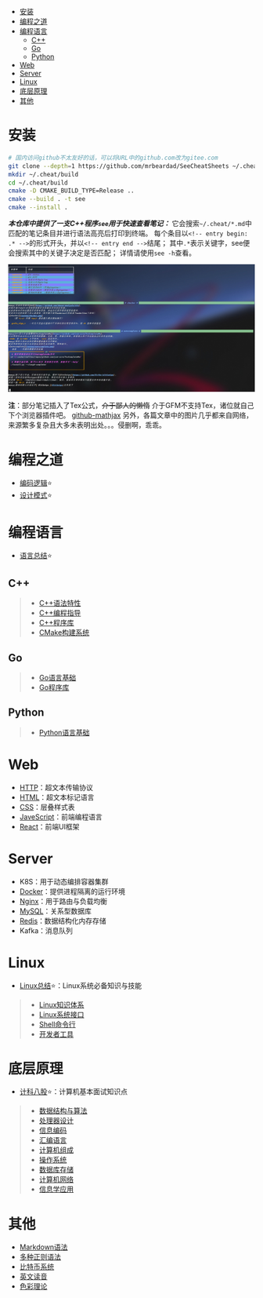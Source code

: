 - [安装](#安装)
- [编程之道](#编程之道)
- [编程语言](#编程语言)
  - [C++](#c)
  - [Go](#go)
  - [Python](#python)
- [Web](#web)
- [Server](#server)
- [Linux](#linux)
- [底层原理](#底层原理)
- [其他](#其他)

# 安装
```sh
# 国内访问github不太友好的话，可以将URL中的github.com改为gitee.com
git clone --depth=1 https://github.com/mrbeardad/SeeCheatSheets ~/.cheat
mkdir ~/.cheat/build
cd ~/.cheat/build
cmake -D CMAKE_BUILD_TYPE=Release ..
cmake --build . -t see
cmake --install .
```
***本仓库中提供了一支C++程序`see`用于快速查看笔记：***
它会搜索`~/.cheat/*.md`中匹配的笔记条目并进行语法高亮后打印到终端。
每个条目以`<!-- entry begin: .* -->`的形式开头，并以`<!-- entry end -->`结尾；
其中`.*`表示关键字，see便会搜索其中的关键子决定是否匹配；
详情请使用`see -h`查看。

![see](images/see.jpg)


**注**：部分笔记插入了Tex公式，~~介于鄙人的懒惰~~ 介于GFM不支持Tex，诸位就自己下个浏览器插件吧。
[github-mathjax](https://chrome.google.com/webstore/detail/mathjax-3-plugin-for-gith/peoghobgdhejhcmgoppjpjcidngdfkod/related?hl=en "如果从Web Store安装失败则尝试手动下载并安装其github源码")
另外，各篇文章中的图片几乎都来自网络，来源繁多复杂且大多未表明出处。。。侵删啊，乖乖。

# 编程之道
* [编码逻辑](coding.md):star:
* [设计模式](dspt.md):star:

# 编程语言
* [语言总结](langsum.md):star:
## C++
> * [C++语法特性](cpp.md)
> * [C++编程指导](cppguide.md)
> * [C++程序库](cppman.md)
> * [CMake构建系统](cmake.md)
## Go
> * [Go语言基础](go.md)
> * [Go程序库](goman.md)
## Python
> * [Python语言基础](python.md)

# Web
* [HTTP](http.md)：超文本传输协议
* [HTML](html.md)：超文本标记语言
* [CSS](css.md)：层叠样式表
* [JaveScript](js.md)：前端编程语言
* [React](react.md)：前端UI框架

# Server
* K8S：用于动态编排容器集群
* [Docker](docker.md)：提供进程隔离的运行环境
* [Nginx](nginx.md)：用于路由与负载均衡
* [MySQL](sql.md)：关系型数据库
* [Redis](redis.md)：数据结构化内存存储
* Kafka：消息队列

# Linux
* [Linux总结](linuxsum.md):star:：Linux系统必备知识与技能
> * [Linux知识体系](linux.md)
> * [Linux系统接口](apue.md)
> * [Shell命令行](bash.md)
> * [开发者工具](devtool.md)

# 底层原理
* [计科八股](interview.md):star:：计算机基本面试知识点
> * [数据结构与算法](dsaa.md)
> * [处理器设计](cpu.md)
> * [信息编码](code.md)
> * [汇编语言](asm.md)
> * [计算机组成](bus.md)
> * [操作系统](os.md)
> * [数据库存储](innodb.md)
> * [计算机网络](network.md)
> * [信息学应用](security.md)

# 其他
* [Markdown语法](markdown.md)
* [多种正则语法](regex.md)
* [比特币系统](bitcoin.md)
* [英文读音](english.md)
* [色彩理论](color.md)